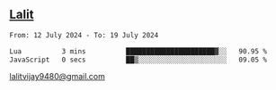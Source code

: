 ## [Lalit](https://lalit.sh)

<!--START_SECTION:waka-->

```txt
From: 12 July 2024 - To: 19 July 2024

Lua          3 mins          ██████████████████████▓░░   90.95 %
JavaScript   0 secs          ██▒░░░░░░░░░░░░░░░░░░░░░░   09.05 %
```

<!--END_SECTION:waka-->

lalitvijay9480@gmail.com
